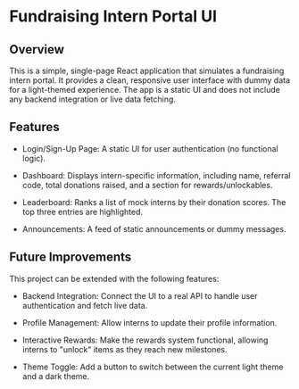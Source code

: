 # Fundraising Intern Portal UI

## Overview 

This is a simple, single-page React application that simulates a fundraising intern portal. It provides a clean, responsive user interface with dummy data for a light-themed experience. The app is a static UI and does not include any backend integration or live data fetching.


## Features
* Login/Sign-Up Page: A static UI for user authentication (no functional logic).

* Dashboard: Displays intern-specific information, including name, referral code, total donations raised, and a section for rewards/unlockables.

* Leaderboard: Ranks a list of mock interns by their donation scores. The top three entries are highlighted.

* Announcements: A feed of static announcements or dummy messages.

## Future Improvements
This project can be extended with the following features:

* Backend Integration: Connect the UI to a real API to handle user authentication and fetch live data.

* Profile Management: Allow interns to update their profile information.

* Interactive Rewards: Make the rewards system functional, allowing interns to "unlock" items as they reach new milestones.
  
* Theme Toggle: Add a button to switch between the current light theme and a dark theme.
